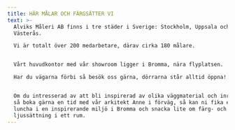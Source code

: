 ```yaml
---
title: HÄR MÅLAR OCH FÄRGSÄTTER VI
text: >-
  Alviks Måleri AB finns i tre städer i Sverige: Stockholm, Uppsala och
  Västerås.

  Vi är totalt över 200 medarbetare, därav cirka 180 målare.


  Vårt huvudkontor med vår showroom ligger i Bromma, nära flyplatsen.

  Har du vägarna förbi så besök oss gärna, dörrarna står alltid öppna!


  Om du intresserad av att bli inspirerad av olika väggmaterial och inredning,
  så boka gärna en tid med vår arkitekt Anne i förväg, så kan ni fika eller
  luncha i en inspirerande miljö i Bromma och snacka lite om färg- och
  ljussättning i ett rum.
---
```


